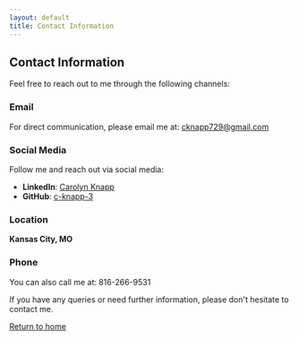 ```yaml
---
layout: default
title: Contact Information
---
```


## Contact Information

Feel free to reach out to me through the following channels:

### Email
For direct communication, please email me at:
[cknapp729@gmail.com](mailto:cknapp729@gmail.com)

### Social Media
Follow me and reach out via social media:

- **LinkedIn**: [Carolyn Knapp](https://linkedin.com/in/carolyn-knapp-05a2b32a9)
- **GitHub**: [c-knapp-3](https://github.com/c-knapp-3)

### Location
**Kansas City, MO**

### Phone
You can also call me at:
816-266-9531

If you have any queries or need further information, please don't hesitate to contact me.

[Return to home](/)
